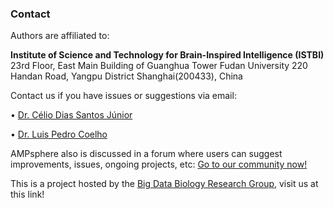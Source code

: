 ### Contact

Authors are affiliated to:

**Institute of Science and Technology for Brain-Inspired Intelligence (ISTBI)**
23rd Floor, East Main Building of Guanghua Tower
Fudan University 220 Handan Road, Yangpu District
Shanghai(200433), China

Contact us if you have issues or suggestions via email:

• [Dr. Célio Dias Santos Júnior](celio@big-data-biology.org)

• [Dr. Luis Pedro Coelho](luis@luis.org)

AMPsphere also is discussed in a forum where users
can suggest improvements, issues, ongoing projects,
etc: [Go to our community now!](https://groups.google.com/g/ampsphere-users)

This is a project hosted by the [Big Data Biology Research Group](big-data-biology.org/), visit us at this link!
